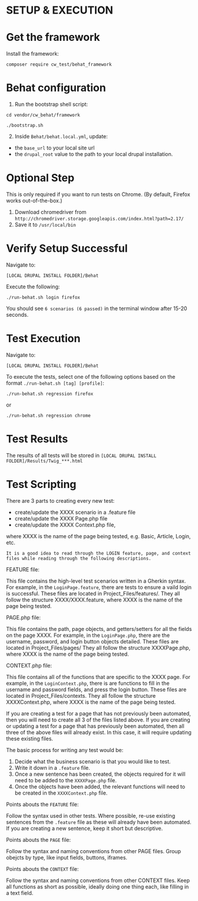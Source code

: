 SETUP & EXECUTION
=================


Get the framework
=================
Install the framework:

```
composer require cw_test/behat_framework
``` 
    
Behat configuration
===================
1. Run the bootstrap shell script:

```
cd vendor/cw_behat/framework
```

```
./bootstrap.sh
```

2. Inside `Behat/behat.local.yml`, update:

* the `base_url` to your local site url
* the `drupal_root` value to the path to your local drupal installation.
       

Optional Step
=============
This is only required if you want to run tests on Chrome. 
(By default, Firefox works out-of-the-box.)

1. Download chromedriver from `http://chromedriver.storage.googleapis.com/index.html?path=2.17/`
2. Save it to `/usr/local/bin`



Verify Setup Successful
=======================
Navigate to:

```
[LOCAL DRUPAL INSTALL FOLDER]/Behat
```

Execute the following:

```
./run-behat.sh login firefox
```

You should see `6 scenarios (6 passed)` in the terminal window after 15-20 seconds.

Test Execution
==============
Navigate to:

```
[LOCAL DRUPAL INSTALL FOLDER]/Behat
```

To execute the tests, select one of the following options based on the format `./run-behat.sh [tag] [profile]`:

```
./run-behat.sh regression firefox
```

or

```
./run-behat.sh regression chrome
```

Test Results
============
The results of all tests will be stored in `[LOCAL DRUPAL INSTALL FOLDER]/Results/Twig_***.html`


Test Scripting
==============
There are 3 parts to creating every new test:

 * create/update the XXXX scenario in a .feature file
 * create/update the XXXX Page.php file 
 * create/update the XXXX Context.php file,
 
where XXXX is the name of the page being tested, e.g. Basic, Article, Login, etc.

`It is a good idea to read through the LOGIN feature, page, and context files while reading through the following descriptions.`
 
FEATURE file:

This file contains the high-level test scenarios written in a Gherkin syntax.
For example, in the `LoginPage.feature`, there are tests to ensure a vaild login is successful.
These files are located in Project_Files/features/.
They all follow the structure XXXX/XXXX.feature, where XXXX is the name of the page being tested.

PAGE.php file:

This file contains the path, page objects, and getters/setters for all the fields on the page XXXX.
For example, in the `LoginPage.php`, there are the username, password, and login button objects detailed.
These files are located in Project_Files/pages/
They all follow the structure XXXXPage.php, where XXXX is the name of the page being tested.

CONTEXT.php file:

This file contains all of the functions that are specific to the XXXX page.
For example, in the `LoginContext.php`, there is are functions to fill in the username and password fields, and press the login button.
These files are located in Project_Files/contexts.
They all follow the structure XXXXContext.php, where XXXX is the name of the page being tested.


If you are creating a test for a page that has not previously been automated, then you will need to create all 3 of the files listed above.
If you are creating or updating a test for a page that has previously been automated, then all three of the above files will already exist. In this case, it will require updating these existing files.

The basic process for writing any test would be:
1. Decide what the business scenario is that you would like to test.
2. Write it down in a `.feature` file.
3. Once a new sentence has been created, the objects required for it will need to be added to the `XXXXPage.php` file.
4. Once the objects have been added, the relevant functions will need to be created in the `XXXXContext.php` file.


Points abouts the `FEATURE` file:

Follow the syntax used in other tests.
Where possible, re-use existing sentences from the `.feature` file as these will already have been automated.
If you are creating a new sentence, keep it short but descriptive.


Points abouts the `PAGE` file:

Follow the syntax and naming conventions from other PAGE files.
Group obejcts by type, like input fields, buttons, iframes.

Points abouts the `CONTEXT` file:

Follow the syntax and naming conventions from other CONTEXT files.
Keep all functions as short as possible, ideally doing one thing each, like filling in a text field.
